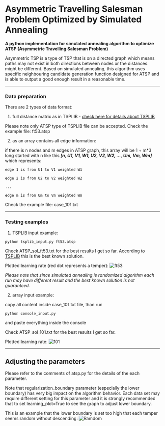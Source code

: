 # Asymmetric Travelling Salesman Problem Optimized by Simulated Annealing
**A python implementation for simulated annealing algorithm to optimize ATSP (Asymmetric Travelling Salesman Problem)**

Asymmetric TSP is a type of TSP that is on a directed graph which means paths may not exist in both directions between nodes or the distances might be different. Based on simulated annealing, this algorithm uses specific neighbouring candidate generation function designed for ATSP and is able to output a good enough result in a reasonable time.

---
### Data preparation
There are 2 types of data format:

1. full distance matrix as in TSPLIB - 
[check here for details about TSPLIB](http://elib.zib.de/pub/mp-testdata/tsp/tsplib/tsplib.html)

Please note only ATSP type of TSPLIB file can be accepted. Check the example file: ft53.atsp

2. as an array contains all edge information:

if there is n nodes and m edges in ATSP graph, this array will be 1 + m*3 long started with n like this **_[n, U1, V1, W1, U2, V2, W2, ..., Um, Vm, Wm]_** which represents:

```
edge 1 is from U1 to V1 weighted W1

edge 2 is from U2 to V2 weighted W2

...

edge m is from Um to Vm weighted Wm
```

Check the example file: case_101.txt

---
### Testing examples

1. TSPLIB input example:

```
python tsplib_input.py ft53.atsp
```

Check ATSP_sol_ft53.txt for the best results I get so far. According to [TSPLIB](http://elib.zib.de/pub/mp-testdata/tsp/tsplib/sop-sol.html) this is the best known solution.

Plotted learning rate (red dot represents a temper):
![ft53](http://i.imgur.com/nLlVhPX.png)

_Please note that since simulated annealing is randomized algorithm each run may have different result and the best known solution is not guaranteed._

2. array input example:

copy all content inside case_101.txt file, than run

```
python console_input.py
```

and paste everything inside the console

Check ATSP_sol_101.txt for the best results I get so far.

Plotted learning rate:
![101](http://i.imgur.com/qRFqjAV.png)

---
## Adjusting the parameters

Please refer to the comments of atsp.py for the details of the each parameter.

Note that regularization_boundary parameter (especially the lower boundary) has very big impact on the algorithm behavior. Each data set may require different setting for this parameter and it is strongly recommended that to set learning_plot=True to see the graph to adjust lower boundary.

This is an example that the lower boundary is set too high that each temper seems random without descending:
![Ramdom](http://i.imgur.com/VNP3V3T.png)